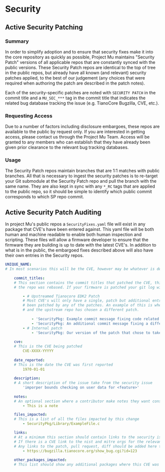 # Security

## Active Security Patching

### Summary

In order to simplify adoption and to ensure that security fixes make it into the core repository as quickly as
possible, Project Mu maintains "Security Patch" versions of all applicable repos that are constantly synced
with the public versions. These Security Patch repos are identical to the top of tree in the public repos, but
already have all known (and relevant) security patches applied, to the best of our judgement (any choices that
were required when authoring the patch are described in the patch notes).

Each of the security-specific patches are noted with `SECURITY PATCH` in the commit title and a `MU_SEC_***`
tag in the commit title that indicates the related bug database tracking the issue (e.g. TianoCore Bugzilla, CVE, etc.).

### Requesting Access

Due to a number of factors including disclosure embargoes, these repos are available to the public by request only. If
you are interested in getting access, please contact us through the Project Mu Team. Access will be granted to any
members who can establish that they have already been given prior clearance to the relevant bug tracking databases.

### Usage

The Security Patch repos maintain branches that are 1:1 matches with public branches. All that is necessary to ingest
the security patches is to re-target your Git submodule at the Security Patch repo and pull the branch with the same name.
They are also kept in sync with any `*_RC` tags that are applied to the public repo, so it should be simple to identify
which public commit corresponds to which SP repo commit.

## Active Security Patch Auditing

In project Mu's public repos a `SecurityFixes.yaml` file will exist in any package that CVE's have been entered against.
This yaml file will be both human and machine readable to enable both human inspection and scripting. These files will
allow a firmware developer to ensure that the firmware they are building is up to date with the latest CVE's. In addition
to what is in the public, the embargoed fixes described above will also have their own entries in the Security repos.

```yaml
UNIQUE_NAME:
# In most scenarios this will be the CVE, however may be whatever is deemed clearest to the consumer
    
    commit_titles: 
    # This section contains the commit titles that patched the CVE, this allows for finding the commits even if 
    # the repo was rebased. If your firmware is patched your git log will contain these git messages

        - # Upstreamed Tianocore EDK2 Patch
        # Most CVE's will only have a single, patch but additional entries may be used to confirm that a CVE has
        # been patched by any of the patches. An example of this is when a CVE has been patched internally 
        # and the upstream repo has chosen a different patch.
          
            - 'SecurityPkg: Example commit message fixing code related to the CVE' 
            - 'SecurityPkg: An additional commit message fixing a different section of code'
        - # Internal patch
            - 'SecurityPkg: Our version of the patch that chose to take'
    
    cve:
    # This is the CVE being patched
        CVE-XXXX-YYYYY
    
    date_reported:
    # This is the date the CVE was first reported
        1970-01-01
    
    description:
    # A short description of the issue take from the security issue
        'imporper bounds checking on user data for <feature>'
    
    notes:
    # An optional section where a contributor make notes they want consumers to see
        - This is a note

    files_impacted:
    # This is a list of all the files impacted by this change
        - SecurityPkg/Library/ExampleFile.c

    links:
    # At a minimum this section should contain links to the security issue
    # If there is a CVE link to the nist and mitre orgs for the relevant CVE
    # Any links to the patch, pull request, diff should be added here to help a consumer inspect
        - https://bugzilla.tianocore.org/show_bug.cgi?id=123
    
    other_packages_impacted:
    # This list should show any additional packages where this CVE was patched so they can be cross referenced
```
